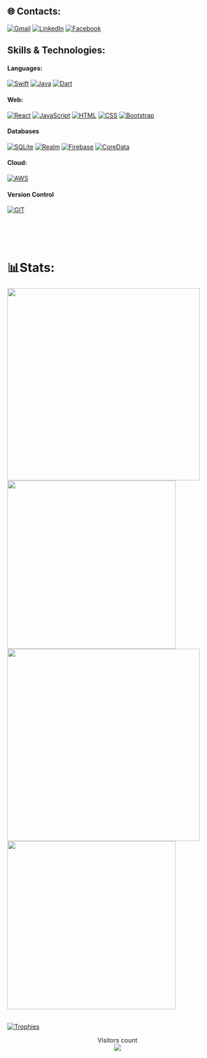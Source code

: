 
## 🌐 Contacts:

[![Gmail](https://img.shields.io/badge/Gmail-D14836?style=for-the-badge&logo=gmail&logoColor=white)](mailto:msrahman.mail@gmail.com?subject=From%20GitHub&body=Hi,%20there.%20Found%20you%20from%20GitHub.)
[![LinkedIn](https://img.shields.io/badge/LinkedIn-0077B5?style=for-the-badge&logo=linkedin&logoColor=white)](https://www.linkedin.com/in/msrahman04/)
[![Facebook](https://img.shields.io/badge/Facebook-1877F2?style=for-the-badge&logo=facebook&logoColor=white)](https://www.facebook.com/profile.php?id=100012715995768)

## Skills & Technologies:

#### Languages:

[![Swift](https://img.shields.io/badge/Swift-FA7343?style=for-the-badge&logo=swift&logoColor=white)]()
[![Java](https://img.shields.io/badge/Java-007396?style=for-the-badge&logo=java&logoColor=white)]()
[![Dart](https://img.shields.io/badge/Dart-0175C2?style=for-the-badge&logo=dart&logoColor=white)]()

#### Web:

[![React](https://img.shields.io/badge/React-20232A?style=for-the-badge&logo=react&logoColor=61DAFB)]()
[![JavaScript](https://img.shields.io/badge/JavaScript-F7DF1E?style=for-the-badge&logo=javascript&logoColor=black)]()
[![HTML](https://img.shields.io/badge/HTML-239120?style=for-the-badge&logo=html5&logoColor=white)]()
[![CSS](https://img.shields.io/badge/CSS-239120?style=for-the-badge&logo=css3&logoColor=white)]()
[![Bootstrap](https://img.shields.io/badge/Bootstrap-563D7C?style=for-the-badge&logo=bootstrap&logoColor=white)]()

#### Databases

[![SQLite](https://img.shields.io/badge/SQLite-003B57?style=for-the-badge&logo=sqlite&logoColor=white)]()
[![Realm](https://img.shields.io/badge/Realm-39477F?style=for-the-badge&logo=realm&logoColor=white)]()
[![Firebase](https://img.shields.io/badge/Firebase-FFCA28?style=for-the-badge&logo=firebase&logoColor=black)]()
[![CoreData](https://img.shields.io/badge/CoreData-1D1D1D?style=for-the-badge&logo=apple&logoColor=white)]()

#### Cloud:

[![AWS](https://img.shields.io/badge/AWS-232F3E?style=for-the-badge&logo=amazon-aws&logoColor=white)]()

#### Version Control

[![GIT](https://img.shields.io/badge/GIT-E44C30?style=for-the-badge&logo=git&logoColor=white)]()

<br><br><br>

# 📊Stats:

<div>
  <img width="440px" src="https://github-readme-stats.vercel.app/api?username=msrahman04&show_icons=true&theme=dark">
  <img width="385px" src="https://github-readme-stats.anuraghazra1.vercel.app/api/top-langs/?username=msrahman04&layout=compact&theme=onedark" />
  <img width="440px" src="https://github-readme-activity-graph.vercel.app/graph?username=msrahman04&theme=github">
  <img width="385px" src="https://github-readme-streak-stats.herokuapp.com/?user=msrahman04&theme=dark" />
</div>

<br>

[![Trophies](https://github-profile-trophy.vercel.app/?username=msrahman04&theme=onedark&row=1)](https://github.com/ryo-ma/github-profile-trophy)

<p align="center"> 
  Visitors count<br>
  <img src="https://profile-counter.glitch.me/msrahman04/count.svg" />
</p>
</div>
